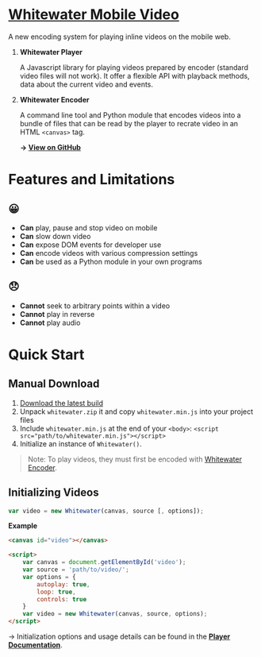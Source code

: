 # [Whitewater Mobile Video](https://samiare.github.io/whitewater-player/)

A new encoding system for playing inline videos on the mobile web.

1. **Whitewater Player**
   
   A Javascript library for playing videos prepared by encoder (standard video files will not work). It offer a flexible API with playback methods, data about the current video and events.
   
2. **Whitewater Encoder**
   
   A command line tool and Python module that encodes videos into a bundle of files that can be read by the player to recrate video in an HTML `<canvas>` tag.
   
   **→ [View on GitHub](https://github.com/samiare/whitewater-encoder)**


# Features and Limitations

## 😀

- **Can** play, pause and stop video on mobile
- **Can** slow down video
- **Can** expose DOM events for developer use
- **Can** encode videos with various compression settings
- **Can** be used as a Python module in your own programs

## 😞

- **Cannot** seek to arbitrary points within a video
- **Cannot** play in reverse
- **Cannot** play audio


# Quick Start

## Manual Download

1. [Download the latest build](https://github.com/samiare/whitewater-player/releases/latest)
2. Unpack `whitewater.zip` it and copy `whitewater.min.js` into your project files
3. Include `whitewater.min.js` at the end of your `<body>`:
   `<script src="path/to/whitewater.min.js"></script>`
4. Initialize an instance of `Whitewater()`.

>Note: To play videos, they must first be encoded with [Whitewater Encoder](https://github.com/samiare/whitewater-encoder).


## Initializing Videos

```javascript
var video = new Whitewater(canvas, source [, options]);
```

**Example**

```html
<canvas id="video"></canvas>

<script>
    var canvas = document.getElementById('video');
    var source = 'path/to/video/';
    var options = {
        autoplay: true,
        loop: true,
        controls: true
    }
    var video = new Whitewater(canvas, source, options);
</script>
```

→ Initialization options and usage details can be found in the **[Player Documentation](https://github.com/samiare/whitewater-player/wiki)**.
